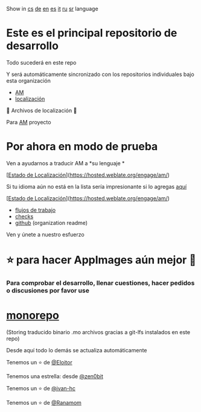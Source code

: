 Show in [cs](README-cs.md) [de](README-de.md) [en](README.md) [es](README-es.md)
[it](README-it.md) [ru](README-ru.md) [sr](README-sr.md) language

# Este es el principal repositorio de desarrollo

Todo sucederá en este repo

Y será automáticamente sincronizado con los repositorios individuales bajo esta
organización

- [AM](https://github.com/AM-community/am)
- [localización](https://github.com/AM-community/localization)

🦉 Archivos de localización 🦉

Para [AM](https://github.com/ivan-hc/AM) proyecto
# Por ahora en modo de prueba
Ven a ayudarnos a traducir AM a *su lenguaje *

[[Estado de
Localización](https://hosted.weblate.org/widget/am/am/open-graph.png)](https://hosted.weblate.org/engage/am/)

Si tu idioma aún no está en la lista sería impresionante si lo agregas
[aquí](https://hosted.weblate.org/new-lang/am/am/)

[[Estado de
Localización](https://hosted.weblate.org/widget/am/multi-auto.svg)](https://hosted.weblate.org/engage/am/)

- [flujos de trabajo](https://github.com/AM-community/workflows)
- [checks](https://github.com/AM-community/checks)
- [github](https://github.com/AM-community/.github) (organization readme)

Ven y únete a nuestro esfuerzo
# ⭐ para hacer AppImages aún mejor 🚀

### Para comprobar el desarrollo, llenar cuestiones, hacer pedidos o discusiones por favor use

# [monorepo](https://github.com/AM-community/monorepo)
(Storing traducido binario .mo archivos gracias a git-lfs instalados en este
repo)

Desde aquí todo lo demás se actualiza automáticamente

Tenemos un :star: de [@Eloitor](https://github.com/Eloitor)

Tenemos una estrella: desde [@zen0bit](https://github.com/zen0bit)

Tenemos un :star: de [@ivan-hc](https://github.com/ivan-hc)

Tenemos un :star: de [@Ranamom](https://github.com/Ranamom)
